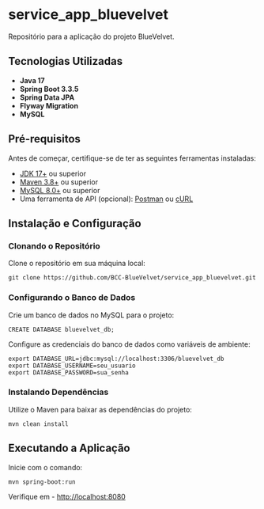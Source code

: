 # service_app_bluevelvet
Repositório para a aplicação do projeto BlueVelvet.

## Tecnologias Utilizadas

- **Java 17**
- **Spring Boot 3.3.5**
- **Spring Data JPA**
- **Flyway Migration**
- **MySQL**

## Pré-requisitos

Antes de começar, certifique-se de ter as seguintes ferramentas instaladas:

- [JDK 17+](https://www.oracle.com/java/technologies/javase-jdk17-downloads.html) ou superior
- [Maven 3.8+](https://maven.apache.org/download.cgi) ou superior
- [MySQL 8.0+](https://www.mysql.com/downloads/) ou superior
- Uma ferramenta de API (opcional): [Postman](https://www.postman.com/) ou [cURL](https://curl.se/)

## Instalação e Configuração

### Clonando o Repositório

Clone o repositório em sua máquina local:

```
git clone https://github.com/BCC-BlueVelvet/service_app_bluevelvet.git
```

### Configurando o Banco de Dados

Crie um banco de dados no MySQL para o projeto:

```
CREATE DATABASE bluevelvet_db;
```

Configure as credenciais do banco de dados como variáveis de ambiente:
```
export DATABASE_URL=jdbc:mysql://localhost:3306/bluevelvet_db
export DATABASE_USERNAME=seu_usuario
export DATABASE_PASSWORD=sua_senha
```

### Instalando Dependências

Utilize o Maven para baixar as dependências do projeto:
```
mvn clean install
```

## Executando a Aplicação

Inicie com o comando:

```
mvn spring-boot:run
```

Verifique em - [http://localhost:8080](http://localhost:8080)